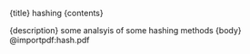 {title}
hashing
{contents}

{description}
some analsyis of some hashing methods
{body}
@importpdf:hash.pdf
